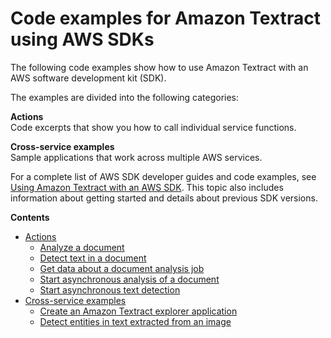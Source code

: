 # Code examples for Amazon Textract using AWS SDKs<a name="service_code_examples"></a>

The following code examples show how to use Amazon Textract with an AWS software development kit \(SDK\)\. 

The examples are divided into the following categories:

**Actions**  
Code excerpts that show you how to call individual service functions\.

**Cross\-service examples**  
Sample applications that work across multiple AWS services\.

For a complete list of AWS SDK developer guides and code examples, see [Using Amazon Textract with an AWS SDK](sdk-general-information-section.md)\. This topic also includes information about getting started and details about previous SDK versions\.

**Contents**
+ [Actions](service_code_examples_actions.md)
  + [Analyze a document](example_textract_AnalyzeDocument_section.md)
  + [Detect text in a document](example_textract_DetectDocumentText_section.md)
  + [Get data about a document analysis job](example_textract_GetDocumentAnalysis_section.md)
  + [Start asynchronous analysis of a document](example_textract_StartDocumentAnalysis_section.md)
  + [Start asynchronous text detection](example_textract_StartDocumentTextDetection_section.md)
+ [Cross\-service examples](service_code_examples_cross-service_examples.md)
  + [Create an Amazon Textract explorer application](example_cross_TextractExplorer_section.md)
  + [Detect entities in text extracted from an image](example_cross_TextractComprehendDetectEntities_section.md)